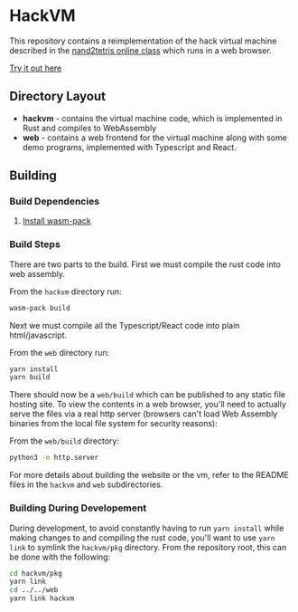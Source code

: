 # HackVM

This repository contains a reimplementation of the hack virtual machine described
in the [nand2tetris online class](https://www.nand2tetris.org/) which runs in a
web browser.

[Try it out here](https://pcardune.github.io/hackvm/index.html#/)

## Directory Layout

- **hackvm** - contains the virtual machine code, which is implemented in Rust and compiles to WebAssembly
- **web** - contains a web frontend for the virtual machine along with some demo programs,
  implemented with Typescript and React.

## Building

### Build Dependencies

1. [Install wasm-pack](https://rustwasm.github.io/wasm-pack/installer/)

### Build Steps
There are two parts to the build. First we must compile the rust code into web assembly.

From the `hackvm` directory run:

```bash
wasm-pack build
```

Next we must compile all the Typescript/React code into plain html/javascript.

From the `web` directory run:

```bash
yarn install
yarn build
```

There should now be a `web/build` which can be published to any static file hosting site. To
view the contents in a web browser, you'll need to actually serve the files via a real http
server (browsers can't load Web Assembly binaries from the local file system for security reasons):

From the `web/build` directory:

```bash
python3 -m http.server
```

For more details about building the website or the vm, refer to the README files in the `hackvm` and `web` subdirectories.

### Building During Developement

During development, to avoid constantly having to run `yarn install` while making changes to and compiling the rust code, you'll want to use `yarn link` to symlink the `hackvm/pkg` directory. From the repository root, this can be done with the following:

```bash
cd hackvm/pkg
yarn link
cd ../../web
yarn link hackvm
```
